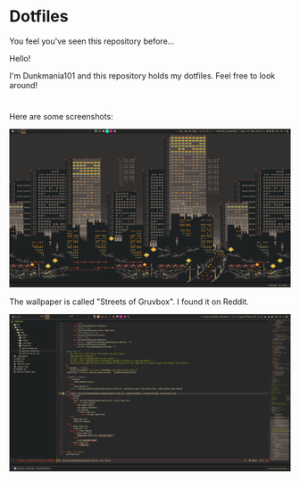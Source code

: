 # Dotfiles
You feel you've seen this repository before...



Hello!

I'm Dunkmania101 and this repository holds my dotfiles.
Feel free to look around!

#

Here are some screenshots:


![Desktop1](Media/Desktop1.png)

The wallpaper is called "Streets of Gruvbox". I found it on Reddit.


![DesktopWithEmacs1](Media/DesktopWithEmacs1.png)

#
